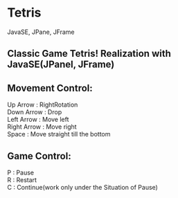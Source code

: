 # Tetris
JavaSE, JPane, JFrame

## Classic Game Tetris! Realization with JavaSE(JPanel, JFrame)

## Movement Control:
 Up Arrow : RightRotation  
 Down Arrow : Drop  
 Left Arrow : Move left  
 Right Arrow : Move right  
 Space : Move straight till the bottom
 
## Game Control:  
P : Pause  
R : Restart  
C : Continue(work only under the Situation of Pause)
